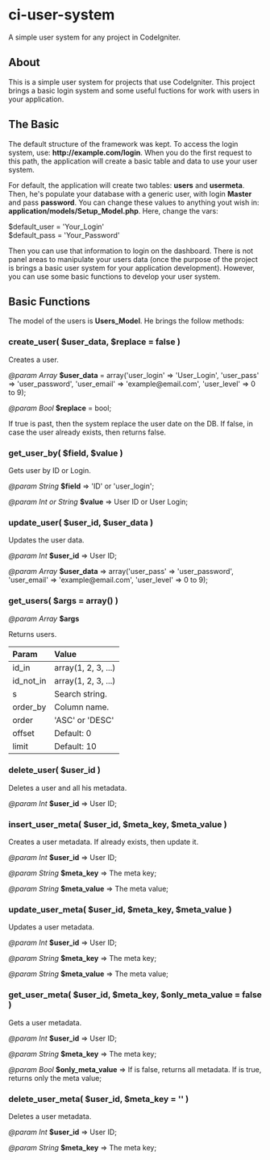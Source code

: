 # ci-user-system
A simple user system for any project in CodeIgniter.

<h2>About</h2>

<p>This is a simple user system for projects that use CodeIgniter. This project brings a basic login system and some useful fuctions for work with users in your application.</p>

<h2>The Basic</h2>

<p>The default structure of the framework was kept. To access the login system, use: <strong>http://example.com/login</strong>. When you do the first request to this path, the application will create a basic table and data to use your user system.</p>

<p>For default, the application will create two tables: <strong>users</strong> and <strong>usermeta</strong>. Then, he's populate your database with a generic user, with login <strong>Master</strong> and pass <strong>password</strong>. You can change these values to anything yout wish in: <strong>application/models/Setup_Model.php</strong>. Here, change the vars:</p>

<p>$default_user = 'Your_Login'<br>
$default_pass = 'Your_Password'</p>

<p>Then you can use that information to login on the dashboard. There is not panel areas to manipulate your users data (once the purpose of the project is brings a basic user system for your application development). However, you can use some basic functions to develop your user system.</p>

<h2>Basic Functions</h2>

<p>The model of the users is <strong>Users_Model</strong>. He brings the follow methods:</p>

<h3>create_user( $user_data, $replace = false )</h3>

<p>Creates a user.</p>

<p><em>@param Array</em> <strong>$user_data</strong> = array('user_login' => 'User_Login', 'user_pass' => 'user_password', 'user_email' => 'example@email.com', 'user_level' => 0 to 9);</p>

<p><em>@param Bool</em> <strong>$replace</strong> = bool;</p>

<p>If true is past, then the system replace the user date on the DB. If false, in case the user already exists, then returns false.</p>

<h3>get_user_by( $field, $value )</h3>

<p>Gets user by ID or Login.</p>

<p><em>@param String</em> <strong>$field</strong> => 'ID' or 'user_login';</p>

<p><em>@param Int or String</em> <strong>$value</strong> => User ID or User Login;</p>

<h3>update_user( $user_id, $user_data )</h3>

<p>Updates the user data.</p>

<p><em>@param Int</em> <strong>$user_id</strong> => User ID;</p>

<p><em>@param Array</em> <strong>$user_data</strong> => array('user_pass' => 'user_password', 'user_email' => 'example@email.com', 'user_level' => 0 to 9);</p>

<h3>get_users( $args = array() )</h3>

<p><em>@param Array</em> <strong>$args</strong></p>

<p>Returns users.</p>

<table>
  <thead style="text-align:left;">
    <tr>
      <th>Param</th>
      <th>Value</th>
    </tr>
  </thead>
  <tbody>
    <tr>
      <td>id_in</td>
      <td>array(1, 2, 3, ...)</td>
    </tr>
    <tr>
      <td>id_not_in</td>
      <td>array(1, 2, 3, ...)</td>
    </tr>
    <tr>
      <td>s</td>
      <td>Search string.</td>
    </tr>
    <tr>
      <td>order_by</td>
      <td>Column name.</td>
    </tr>
    <tr>
      <td>order</td>
      <td>'ASC' or 'DESC'</td>
    </tr>
    <tr>
      <td>offset</td>
      <td>Default: 0</td>
    </tr>
    <tr>
      <td>limit</td>
      <td>Default: 10</td>
    </tr>
  </tbody>
</table>

<h3>delete_user( $user_id )</h3>

<p>Deletes a user and all his metadata.</p>

<p><em>@param Int</em> <strong>$user_id</strong> => User ID;</p>

<h3>insert_user_meta( $user_id, $meta_key, $meta_value )</h3>

<p>Creates a user metadata. If already exists, then update it.</p>

<p><em>@param Int</em> <strong>$user_id</strong> => User ID;</p>

<p><em>@param String</em> <strong>$meta_key</strong> => The meta key;</p>

<p><em>@param String</em> <strong>$meta_value</strong> => The meta value;</p>

<h3>update_user_meta( $user_id, $meta_key, $meta_value )</h3>

<p>Updates a user metadata.</p>

<p><em>@param Int</em> <strong>$user_id</strong> => User ID;</p>

<p><em>@param String</em> <strong>$meta_key</strong> => The meta key;</p>

<p><em>@param String</em> <strong>$meta_value</strong> => The meta value;</p>

<h3>get_user_meta( $user_id, $meta_key, $only_meta_value = false )</h3>

<p>Gets a user metadata.</p>

<p><em>@param Int</em> <strong>$user_id</strong> => User ID;</p>

<p><em>@param String</em> <strong>$meta_key</strong> => The meta key;</p>

<p><em>@param Bool</em> <strong>$only_meta_value</strong> => If is false, returns all metadata. If is true, returns only the meta value;</p>

<h3>delete_user_meta( $user_id, $meta_key = '' )</h3>

<p>Deletes a user metadata.</p>

<p><em>@param Int</em> <strong>$user_id</strong> => User ID;</p>

<p><em>@param String</em> <strong>$meta_key</strong> => The meta key;</p>
